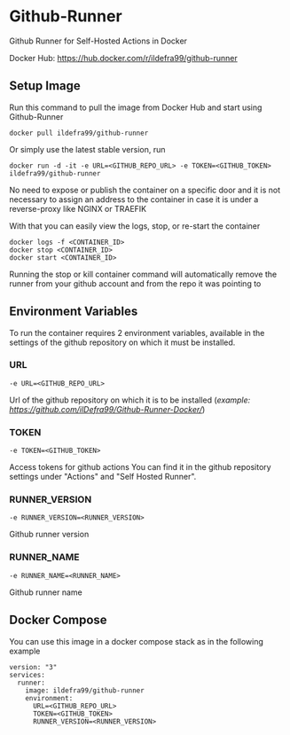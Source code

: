 # Github-Runner
Github Runner for Self-Hosted Actions in Docker

Docker Hub: https://hub.docker.com/r/ildefra99/github-runner

## Setup Image
Run this command to pull the image from Docker Hub and start using Github-Runner

```
docker pull ildefra99/github-runner
```

Or simply use the latest stable version, run

```
docker run -d -it -e URL=<GITHUB_REPO_URL> -e TOKEN=<GITHUB_TOKEN> ildefra99/github-runner
```
No need to expose or publish the container on a specific door and it is not necessary to assign an address to the container in case it is under a reverse-proxy like NGINX or TRAEFIK

With that you can easily view the logs, stop, or re-start the container
```
docker logs -f <CONTAINER_ID>
docker stop <CONTAINER_ID>
docker start <CONTAINER_ID>
```
Running the stop or kill container command will automatically remove the runner from your github account and from the repo it was pointing to

## Environment Variables
To run the container requires 2 environment variables, available in the settings of the github repository on which it must be installed.
### URL
```
-e URL=<GITHUB_REPO_URL>
```
Url of the github repository on which it is to be installed (*example: https://github.com/ilDefra99/Github-Runner-Docker/*)
### TOKEN
```
-e TOKEN=<GITHUB_TOKEN>
```
Access tokens for github actions
You can find it in the github repository settings under "Actions" and "Self Hosted Runner".
### RUNNER_VERSION
```
-e RUNNER_VERSION=<RUNNER_VERSION>
```
Github runner version
### RUNNER_NAME
```
-e RUNNER_NAME=<RUNNER_NAME>
```
Github runner name
## Docker Compose
You can use this image in a docker compose stack as in the following example
```
version: "3"
services:
  runner:
    image: ildefra99/github-runner
    environment:
      URL=<GITHUB_REPO_URL>
      TOKEN=<GITHUB_TOKEN>
      RUNNER_VERSION=<RUNNER_VERSION>
```
